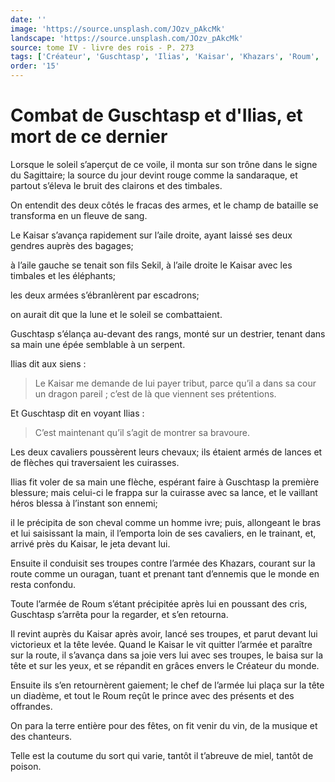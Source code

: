 ```yaml
---
date: ''
image: 'https://source.unsplash.com/JOzv_pAkcMk'
landscape: 'https://source.unsplash.com/JOzv_pAkcMk'
source: tome IV - livre des rois - P. 273
tags: ['Créateur', 'Guschtasp', 'Ilias', 'Kaisar', 'Khazars', 'Roum', 'Sagittaire', 'Sekil']
order: '15'
---
```


# Combat de Guschtasp et d'Ilias, et mort de ce dernier

Lorsque le soleil s’aperçut de ce voile, il monta sur son trône dans le signe du Sagittaire; la source du jour devint rouge comme la sandaraque, et partout s’éleva le bruit des clairons et des timbales.

On entendit des deux côtés le fracas des armes, et le champ de bataille se transforma en un fleuve de sang.

Le Kaisar s’avança rapidement sur l’aile droite, ayant laissé ses deux gendres auprès des bagages;

à l’aile gauche se tenait son fils Sekil, à l’aile droite le Kaisar avec les timbales et les éléphants;

les deux armées s’ébranlèrent par escadrons;

on aurait dit que la lune et le soleil se combattaient.

Guschtasp s’élança au-devant des rangs, monté sur un destrier, tenant dans sa main une épée semblable à un serpent.

Ilias dit aux siens :

> Le Kaisar me demande de lui payer tribut, parce qu’il a dans sa cour un dragon pareil ; c’est de là que viennent ses prétentions.

Et Guschtasp dit en voyant Ilias :

> C’est maintenant qu’il s’agit de montrer sa bravoure.

Les deux cavaliers poussèrent leurs chevaux; ils étaient armés de lances et de flèches qui traversaient les cuirasses.

Ilias fit voler de sa main une flèche, espérant faire à Guschtasp la première blessure; mais celui-ci le frappa sur la cuirasse avec sa lance, et le vaillant héros blessa à l’instant son ennemi;

il le précipita de son cheval comme un homme ivre; puis, allongeant le bras et lui saisissant la main, il l’emporta loin de ses cavaliers, en le trainant, et,
arrivé près du Kaisar, le jeta devant lui.

Ensuite il conduisit ses troupes contre l’armée des Khazars, courant sur la route comme un ouragan, tuant et prenant tant d’ennemis que le monde en resta confondu.

Toute l’armée de Roum s’étant précipitée après lui en poussant des cris, Guschtasp s’arrêta pour la regarder, et s’en retourna.

Il revint auprès du Kaisar après avoir, lancé ses troupes, et parut devant lui victorieux et la tête levée. Quand le Kaisar le vit quitter l’armée et paraître sur la route, il s’avança dans sa joie vers lui avec ses troupes, le baisa sur la tête et sur les yeux, et se répandit en grâces envers le Créateur du monde.

Ensuite ils s’en retournèrent gaiement; le chef de l’armée lui plaça sur la tête un diadème, et tout le Roum reçût le prince avec des présents et des offrandes.

On para la terre entière pour des fêtes, on fit venir du vin, de la musique et des chanteurs.

Telle est la coutume du sort qui varie, tantôt il t’abreuve de miel, tantôt de poison.
